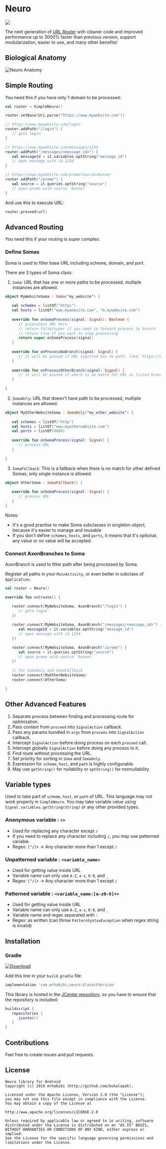 # Neuro

[![](https://jitpack.io/v/wahidnr/neuro-belajar.svg)](https://jitpack.io/#wahidnr/neuro-belajar)

The next generation of <a href="https://github.com/bukalapak/url-router">URL Router</a> with cleaner code and improved performance up to 3000% faster than previous version, support modularization, easier to use, and many other benefits!

## Biological Anatomy

![Neuro Anatomy](https://github.com/bukalapak/neuro/blob/master/images/neuron_anatomy.jpg)

## Simple Routing 

You need this if you have only 1 domain to be processed:

```kotlin
val router = SimpleNeuro()

router.setBase(Uri.parse("https://www.mywebsite.com"))

// https://www.mywebsite.com/login
router.addPath("/login") {
   // goto login
}

// https://www.mywebsite.com/messages/1234
router.addPath("/messages/<message_id>") {
   val messageId = it.variables.optString("message_id")
   // open message with id 1234
}

// https://www.mywebsite.com/promo?source=banner
router.addPath("/promo") {
   val source = it.queries.optString("source")
   // open promo with source `banner`
}
```

And use this to execute URL:

```kotlin
router.proceed(url)
```

## Advanced Routing

You need this if your routing is super complex:

### Define Somas

Soma is used to filter base URL including scheme, domain, and port.

There are 3 types of Soma class:

1. `Soma`: URL that has one or more paths to be processed, multiple instances are allowed.

```kotlin
object MyWebsiteSoma : Soma("my_website") {
   
   val schemes = listOf("https")
   val hosts = listOf("www.mywebsite.com", "m.mywebsite.com")
   
   override fun onSomaProcess(signal: Signal): Boolean {
      // preprocess URL here
      // return false/super if you need to forward process to branch
      // return true if you want to stop processing
      return super.onSomaProcess(signal)
   }
   
   override fun onProcessNoBranch(signal: Signal) {
      // it will be passed if URL inputted has no path, like: https://www.website.com
   }
   
   override fun onProcessOtherBranch(signal: Signal) {
      // it will be passed if where is no match for URL in listed branch, like: https://www.website.com/unlistedpath
   }
   
}
```

2. `SomaOnly`: URL that doesn't have path to be processed, multiple instances are allowed.

```kotlin
object MyOtherWebsiteSoma : SomaOnly("my_other_website") {
   
   val schemes = listOf("http")
   val hosts = listOf("www.myotherwebsite.com")
   val ports = listOf(8089)
   
   override fun onSomaProcess(signal: Signal) {
      // process URL
   }
  
}
```

3. `SomaFallback`: This is a fallback when there is no match for other defined Somas, only single instance is allowed.

```kotlin
object OtherSoma : SomaFallback() {
  
   override fun onSomaProcess(signal: Signal) {
      // process URL
   }
}
```

Notes:
- It's a good practise to make Soma subclasses in singleton object, because it's easier to manage and reusable
- If you don't define `schemes`, `hosts`, and `ports`, it means that it's optional, any value or no value will be accepted.

### Connect AxonBranches to Soma

AxonBranch is used to filter path after being processed by Soma.

Register all paths in your `MainActivity`, or even better in subclass of `Application`.

```kotlin
val router = Neuro()

override fun onCreate() {

   router.connect(MyWebsiteSoma, AxonBranch("/login") {
      // goto login
   })
   
   router.connect(MyWebsiteSoma, AxonBranch("/messages/<message_id>") {
      val messageId = it.variables.optString("message_id")
      // open message with id 1234
   })

   router.connect(MyWebsiteSoma, AxonBranch("/promo") {
      val source = it.queries.optString("source")
      // open promo with source `banner`
   })
   
   // for SomaOnly and SomaFallback
   router.connect(MyOtherWebsiteSoma)
   router.connect(OtherSoma)

}
```

## Other Advanced Features

1. Separate process between finding and processing route for optimization.
2. Pass context from `proceed` into `SignalAction` callback.
3. Pass any params bundled in `args` from `procees` into `SignalAction` callback.
4. Intercept `SignalAction` before doing process on each `proceed` call.
5. Intercept globally `SignalAction` before doing any process to it.
6. Find route without processing the URL.
7. Set priority for sorting in `Soma` and `SomaOnly`.
8. Expression for `scheme`, `host`, and `path` is highly configurable.
9. May use `getString()` for nullability or `optString()` for nonnullability.

## Variable types

Used to take part of `scheme`, `host`, or `path` of URL. This language may not work properly in `SimpleNeuro`. You may take variable value using `Signal.variables.getString(String)` or any other provided types.

### Anonymous variable : `<>`
- Used for replacing any character except `/`
- If you need to replace any character including `/`, you may use patterned variable
- Regex: `[^/]+` -> Any character more than 1 except `/`

### Unpatterned variable : `<variable_name>`
- Used for getting value inside URL
- Variable name can only use `A-Z`, `a-z`, `0-9`, and `_`
- Regex: `[^/]+` -> Any character more than 1 except `/`

### Patterned variable : `<variable_name:[a-z0-9]+>`
- Used for getting value inside URL
- Variable name can only use `A-Z`, `a-z`, `0-9`, and `_`
- Variable name and regex separated with `:`
- Regex: as written (can throw `PatternSyntaxException` when regex string is invalid)

## Installation

### Gradle

[ ![Download](https://api.bintray.com/packages/mrhabibi/maven/neuro/images/download.svg) ](https://bintray.com/mrhabibi/maven/neuro/_latestVersion)

Add this line in your `build.gradle` file:

```groovy
implementation 'com.mrhabibi:neuro:$latestVersion'
```

This library is hosted in the [JCenter repository](https://bintray.com/mrhabibi/maven), so you have to ensure that the repository is included:

```groovy
buildscript {
   repositories {
      jcenter()
   }
}
```

## Contributions

Feel free to create issues and pull requests.

## License

```
Neuro library for Android
Copyright (c) 2019 mrhabibi (http://github.com/bukalapak).

Licensed under the Apache License, Version 2.0 (the "License");
you may not use this file except in compliance with the License.
You may obtain a copy of the License at

http://www.apache.org/licenses/LICENSE-2.0

Unless required by applicable law or agreed to in writing, software
distributed under the License is distributed on an "AS IS" BASIS,
WITHOUT WARRANTIES OR CONDITIONS OF ANY KIND, either express or implied.
See the License for the specific language governing permissions and
limitations under the License.
```
